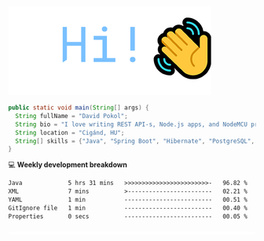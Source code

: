 ![Hi!](assets/images/hi.png)

```java
public static void main(String[] args) {
  String fullName = "David Pokol";
  String bio = "I love writing REST API-s, Node.js apps, and NodeMCU programs";
  String location = "Cigánd, HU";
  String[] skills = {"Java", "Spring Boot", "Hibernate", "PostgreSQL", "Git"};
}
```

💻 **Weekly development breakdown**
<!--START_SECTION:waka-->

```txt
Java             5 hrs 31 mins   >>>>>>>>>>>>>>>>>>>>>>>>-   96.82 %
XML              7 mins          >------------------------   02.21 %
YAML             1 min           -------------------------   00.51 %
GitIgnore file   1 min           -------------------------   00.40 %
Properties       0 secs          -------------------------   00.05 %
```

<!--END_SECTION:waka-->

![footer](assets/images/footer.png)
